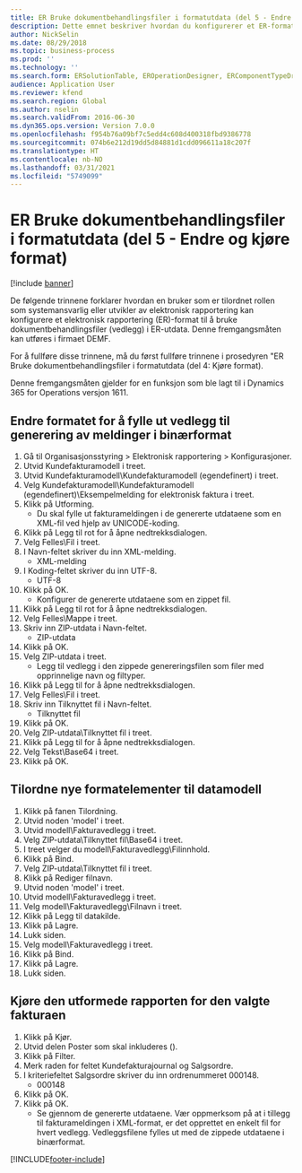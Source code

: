 ```yaml
---
title: ER Bruke dokumentbehandlingsfiler i formatutdata (del 5 - Endre og kjøre format)
description: Dette emnet beskriver hvordan du konfigurerer et ER-format (Elektronisk rapportering) slik at det bruker dokumentbehandlingsfiler (vedlegg) i ER-utdata. (Del 5)
author: NickSelin
ms.date: 08/29/2018
ms.topic: business-process
ms.prod: ''
ms.technology: ''
ms.search.form: ERSolutionTable, EROperationDesigner, ERComponentTypeDropDialog, ERExpressionDesignerFormula, SysQueryForm
audience: Application User
ms.reviewer: kfend
ms.search.region: Global
ms.author: nselin
ms.search.validFrom: 2016-06-30
ms.dyn365.ops.version: Version 7.0.0
ms.openlocfilehash: f954b76a09bf7c5edd4c608d400318fbd9386778
ms.sourcegitcommit: 074b6e212d19dd5d84881d1cdd096611a18c207f
ms.translationtype: HT
ms.contentlocale: nb-NO
ms.lasthandoff: 03/31/2021
ms.locfileid: "5749099"
---
```

# <a name="er-use-document-management-files-in-format-outputs-part-5---modify-and-run-format"></a>ER Bruke dokumentbehandlingsfiler i formatutdata (del 5 - Endre og kjøre format)

[!include [banner](../../includes/banner.md)]

De følgende trinnene forklarer hvordan en bruker som er tilordnet rollen som systemansvarlig eller utvikler av elektronisk rapportering kan konfigurere et elektronisk rapportering (ER)-format til å bruke dokumentbehandlingsfiler (vedlegg) i ER-utdata. Denne fremgangsmåten kan utføres i firmaet DEMF.

For å fullføre disse trinnene, må du først fullføre trinnene i prosedyren "ER Bruke dokumentbehandlingsfiler i formatutdata (del 4: Kjøre format).

Denne fremgangsmåten gjelder for en funksjon som ble lagt til i Dynamics 365 for Operations versjon 1611.


## <a name="modify-the-format-to-populate-attachments-into-generating-messages-in-binary-format"></a>Endre formatet for å fylle ut vedlegg til generering av meldinger i binærformat
1. Gå til Organisasjonsstyring > Elektronisk rapportering > Konfigurasjoner.
2. Utvid Kundefakturamodell i treet.
3. Utvid Kundefakturamodell\Kundefakturamodell (egendefinert) i treet.
4. Velg Kundefakturamodell\Kundefakturamodell (egendefinert)\Eksempelmelding for elektronisk faktura i treet.
5. Klikk på Utforming.
    * Du skal fylle ut fakturameldingen i de genererte utdataene som en XML-fil ved hjelp av UNICODE-koding.  
6. Klikk på Legg til rot for å åpne nedtrekksdialogen.
7. Velg Felles\Fil i treet.
8. I Navn-feltet skriver du inn XML-melding.
    * XML-melding  
9. I Koding-feltet skriver du inn UTF-8.
    * UTF-8  
10. Klikk på OK.
    * Konfigurer de genererte utdataene som en zippet fil.  
11. Klikk på Legg til rot for å åpne nedtrekksdialogen.
12. Velg Felles\Mappe i treet.
13. Skriv inn ZIP-utdata i Navn-feltet.
    * ZIP-utdata  
14. Klikk på OK.
15. Velg ZIP-utdata i treet.
    * Legg til vedlegg i den zippede genereringsfilen som filer med opprinnelige navn og filtyper.  
16. Klikk på Legg til for å åpne nedtrekksdialogen.
17. Velg Felles\Fil i treet.
18. Skriv inn Tilknyttet fil i Navn-feltet.
    * Tilknyttet fil  
19. Klikk på OK.
20. Velg ZIP-utdata\Tilknyttet fil i treet.
21. Klikk på Legg til for å åpne nedtrekksdialogen.
22. Velg Tekst\Base64 i treet.
23. Klikk på OK.

## <a name="map-new-format-elements-to-data-model"></a>Tilordne nye formatelementer til datamodell
1. Klikk på fanen Tilordning.
2. Utvid noden 'model' i treet.
3. Utvid modell\Fakturavedlegg i treet.
4. Velg ZIP-utdata\Tilknyttet fil\Base64 i treet.
5. I treet velger du modell\Fakturavedlegg\Filinnhold.
6. Klikk på Bind.
7. Velg ZIP-utdata\Tilknyttet fil i treet.
8. Klikk på Rediger filnavn.
9. Utvid noden 'model' i treet.
10. Utvid modell\Fakturavedlegg i treet.
11. Velg modell\Fakturavedlegg\Filnavn i treet.
12. Klikk på Legg til datakilde.
13. Klikk på Lagre.
14. Lukk siden.
15. Velg modell\Fakturavedlegg i treet.
16. Klikk på Bind.
17. Klikk på Lagre.
18. Lukk siden.

## <a name="run-the-designed-report-for-the-selected-invoice"></a>Kjøre den utformede rapporten for den valgte fakturaen
1. Klikk på Kjør.
2. Utvid delen Poster som skal inkluderes ().
3. Klikk på Filter.
4. Merk raden for feltet Kundefakturajournal og Salgsordre.
5. I kriteriefeltet Salgsordre skriver du inn ordrenummeret 000148.
    * 000148  
6. Klikk på OK.
7. Klikk på OK.
    * Se gjennom de genererte utdataene. Vær oppmerksom på at i tillegg til fakturameldingen i XML-format, er det opprettet en enkelt fil for hvert vedlegg. Vedleggsfilene fylles ut med de zippede utdataene i binærformat.  



[!INCLUDE[footer-include](../../../../includes/footer-banner.md)]